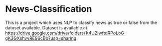# News-Classification
This is a project which uses NLP to classify news as true or false from the dataset available.
Dataset is available at https://drive.google.com/drive/folders/1t4U2IwftdRPoLoG-gK3GXshvvRE96cBb?usp=sharing
